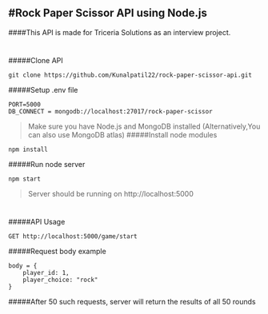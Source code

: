 ## #Rock Paper Scissor API using Node.js

####This API is made for Triceria Solutions as an interview project.

#

#####Clone API

```
git clone https://github.com/Kunalpatil22/rock-paper-scissor-api.git
```

#####Setup .env file

```
PORT=5000
DB_CONNECT = mongodb://localhost:27017/rock-paper-scissor
```

> Make sure you have Node.js and MongoDB installed (Alternatively,You can also use MongoDB atlas)
> #####Install node modules

```
npm install
```

#####Run node server

```
npm start
```

> Server should be running on http://localhost:5000

#

#####API Usage

```
GET http://localhost:5000/game/start
```

#####Request body example

```
body = {
    player_id: 1,
    player_choice: "rock"
}
```

#####After 50 such requests, server will return the results of all 50 rounds
